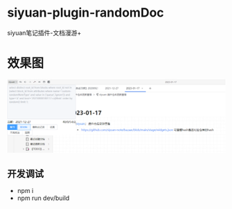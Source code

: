 # siyuan-plugin-randomDoc
siyuan笔记插件-文档漫游+


# 效果图

![preview-relative](./preview.png)

## 开发调试

- npm i 
- npm run dev/build